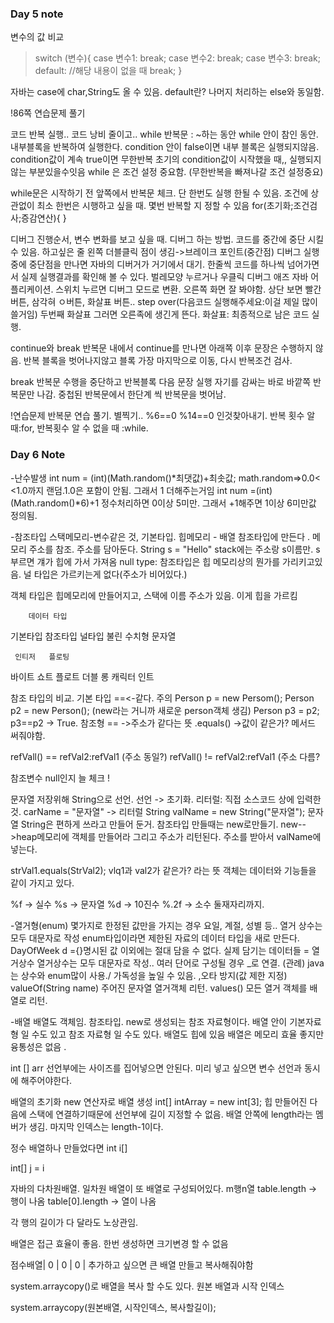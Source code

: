 
### Day 5 note

변수의 값 비교
>switch (변수){
	     case 변수1:
		    break;
	     case 변수2:
		    break;
	     case 변수3:
		    break;
	     default:
		  //해당 내용이 없을 때
	     break;
}

자바는 case에 char,String도 올 수 있음.
default란? 나머지 처리하는 else와 동일함. 

!86쪽 연습문제 풀기

코드 반복 실행.. 코드 낭비 줄이고.. 
while 반복문 : ~하는 동안 
while 안이 참인 동안. 내부블록을 반복하여 실행한다. 
condition 안이 false이면 내부 블록은 실행되지않음. 
condition값이 계속 true이면 무한반복 초기의 condition값이 시작했을 때,, 실행되지않는 부분있을수잇음
while 은 조건 설정 중요함. (무한반복을 빠져나갈 조건 설정중요)

while문은 시작하기 전 앞쪽에서 반복문 체크. 
단 한번도 실행 한될 수 있음. 조건에 상관없이 최소 한번은 시행하고 싶을 때. 
몇번 반복할 지 정할 수 있음
for(초기화;조건검사;증감연산){
}

디버그
진행순서, 변수 변화를 보고 싶을 때.
디버그 하는 방법. 코드를 중간에 중단 시킬 수 있음. 하고싶은 줄 왼쪽 더블클릭
점이 생김->브레이크 포인트(중간점) 디버그 실행중에 중단점을 만나면 자바의 디버거가 거기에서 대기. 
한줄씩 코드를 하나씩 넘어가면서 실제 실행결과를 확인해 볼 수 있다. 
벌레모양 누르거나 우클릭 디버그 애즈 자바 어플리케이션. 
스위치 누르면 디버그 모드로 변환. 
오른쪽 화면 잘 봐야함. 
상단 보면 빨간버튼, 삼각혀 ㅇ버튼, 화살표 버튼.. step over(다음코드 실행해주세요:이걸 제일 많이 쓸거임)
두번째 화살표
그러면 오른족에 생긴게 뜬다. 
화살표: 최종적으로 남은 코드 실행.


continue와 break
반복문 내에서 continue를 만나면 아래쪽 이후 문장은 수행하지 않음.
반복 블록을 벗어나지않고 블록 가장 마지막으로 이동, 다시 반복조건 검사. 

break 
반복문 수행을 중단하고 반복블록 다음 문장 실행 
자기를 감싸는 바로 바깥쪽 반복문만 나감. 중첩된 반복문에서 한단계 씩 반복문을 벗어남. 

!연습문제 반복문 연습 풀기. 별찍기..
%6==0 %14==0 인것찾아내기. 
반복 횟수 알때:for, 반복횟수 알 수 없을 때 :while.

### Day 6 Note

-난수발생
int num = (int)(Math.random()*최댓값)+최솟값;
math.random=>0.0< <1.0까지 랜덤.1.0은 포함이 안됨. 그래서 1 더해주는거임
int num =(int)(Math.random()*6)+1
정수처리하면 0이상 5미만. 그래서 +1해주면 1이상 6미만값 정의됨.


-참조타입
스택메모리-변수같은 것, 기본타입. 
힙메모리 - 배열 참조타입에 만든다 . 메모리 주소를 참조. 주소를 담아둔다. 
String s = "Hello"  stack에는 주소랑 s이름만. s부르면 걔가 힙에 가서 가져옴
null type: 참조타입은 힙 메모리상의 뭔가를 가리키고있음. 널 타입은 
가르키는게 없다(주소가 비어있다.)

객체 타입은 힙메모리에 만들어지고, 스택에 이름 주소가 있음. 이게 힙을 가르킴


        데이터 타입
   기본타입                   참조타입    널타입
불린    수치형            문자열 
      
     인티저   플로팅

바이트 쇼트   플로트 더블
롱 캐릭터 인트

참조 타입의 비교.
기본 타입 ==<-같다. 주의
Person p = new Persom();
Person p2 = new Person(); (new라는 거니까 새로운 person객체 생김)
Person p3 = p2;
p3==p2 -> True.
참조형 == ->주소가 같다는 뜻
.equals() ->값이 같은가? 메서드 써줘야함.

refVall() == refVal2:refVal1 (주소 동일?)
refVall() != refVal2:refVal1 (주소 다름?

참조변수 null인지 늘 체크 ! 

문자열 저장위해 String으로 선언.
선언 -> 초기화. 리터럴: 직접 소스코드 상에 입력한 것. 
carName = "문자열" -> 리터럴
String valName = new String("문자열");
문자열 String은 편하게 쓰라고 만들어 둔거. 참조타입 만들때는 new로만들기.
new-->heap메모리에 객체를 만들어라 그리고 주소가 리턴된다. 
주소를 받아서 valName에 넣는다. 

strVal1.equals(StrVal2); vlq1과 val2가 같은가? 라는 뜻
객체는 데이터와 기능들을 같이 가지고 있다. 

%f -> 실수
%s -> 문자열
%d -> 10진수
%.2f -> 소수 둘재자리까지.

-열거형(enum)
몇가지로 한정된 값만을 가지는 경우
요일, 계절, 성별 등.. 열거 상수는 모두 대문자로 작성 
enum타입이라면 제한된 자료의 데이터 타입을 새로 만든다. 
DayOfWeek d ={}명시된 값 이외에는 절대 담을 수 없다. 
실제 담기는 데이터들 = 열거상수 
열거상수는 모두 대문자로 작성..
여러 단어로 구성될 경우 _로 연결. (관례) java는 상수와 enum많이 사용./
가독성을 높일 수 있음. ,오타 방지(값 제한 지정)
valueOf(String name) 주어진 문자열 열거객체 리턴. 
values() 모든 열거 객체를 배열로 리턴. 

-배열
배열도 객체임. 참조타입. new로 생성되는 참조 자료형이다. 
배열 안이 기본자료형 일 수도 있고 참조 자료형 일 수도 있다. 
배열도 힙에 있음
배열은 메모리 효율 좋지만 융통성은 없음 .

int [] arr 
선언부에는 사이즈를 집어넣으면 안된다.
미리 넣고 싶으면 변수 선언과 동시에 해주어야한다. 

배열의 초기화
new 연산자로 배열 생성
int[] intArray = new int[3]; 힙 만들어진 다음에 스택에 연결하기때문에 
선언부에 길이 지정할 수 없음. 
배열 안쪽에 length라는 멤버가 생김. 
마지막 인덱스는 length-1이다.

정수 배열하나 만들었다면 
int i[]

int[] j = i

자바의 다차원배열. 일차원 배열이 또 배열로 구성되어있다. m행n열 
table.length -> 행이 나옴
table[0].length -> 열이 나옴 


각 행의 길이가 다 달라도 노상관임.

배열은 접근 효율이 좋음.
한번 생성하면 크기변경 할 수 없음
 
점수배열| 0 | 0 | 0 |
추가하고 싶으면 큰 배열 만들고 복사해줘야함

system.arraycopy()로 배열을 복사 할 수도 있다. 
원본 배열과 시작 인덱스 

system.arraycopy(원본배열, 시작인덱스, 복사할길이);

